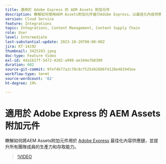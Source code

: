 ```yaml
---
title: 適用於 Adobe Express 的 AEM Assets 附加元件
description: 瞭解如何使用AEM Assets附加元件進行Adobe Express，以最佳化內容供應鏈，提高所有團隊成員的生產力和協助工具。
version: Cloud Service
feature: Integrations
topic: Integrations, Content Management, Content Supply Chain
role: User
level: Intermediate
last-substantial-update: 2023-10-26T00:00:00Z
jira: KT-14192
thumbnail: 3425193.jpeg
doc-type: Feature Video
exl-id: 4da1b1ff-5472-4282-a998-ae344e7b8309
duration: 602
source-git-commit: 9fef4b77a2c70c8cf525d42686f4120e481945ee
workflow-type: tm+mt
source-wordcount: '62'
ht-degree: 19%

---
```


# 適用於 Adobe Express 的 AEM Assets 附加元件

瞭解如何將AEM Assets附加元件用於 [Adobe Express](https://www.adobe.com/express/) 最佳化內容供應鏈，並提升所有團隊成員的生產力和存取能力。

>[!VIDEO](https://video.tv.adobe.com/v/3425193/?learn=on)
